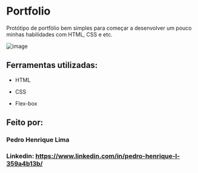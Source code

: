 # Portfolio

Protótipo de portfólio bem simples para começar a desenvolver um pouco minhas habilidades com HTML, CSS e etc.


![image](https://github.com/pepemesquita/Portfolio/assets/81587883/498753cc-a455-4eb8-8343-b36b85a93ccc)

## Ferramentas utilizadas:

* HTML

* CSS

* Flex-box

## Feito por:

### Pedro Henrique Lima

### Linkedin: https://www.linkedin.com/in/pedro-henrique-l-359a4b13b/
